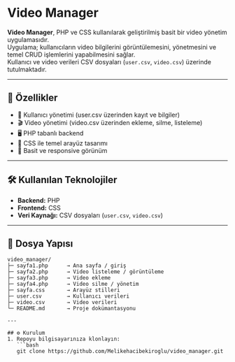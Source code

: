 # Video Manager

**Video Manager**, PHP ve CSS kullanılarak geliştirilmiş basit bir video yönetim uygulamasıdır.  
Uygulama; kullanıcıların video bilgilerini görüntülemesini, yönetmesini ve temel CRUD işlemlerini yapabilmesini sağlar.  
Kullanıcı ve video verileri CSV dosyaları (`user.csv`, `video.csv`) üzerinde tutulmaktadır.  

---

## 🚀 Özellikler
- 👤 Kullanıcı yönetimi (user.csv üzerinden kayıt ve bilgiler)  
- 🎬 Video yönetimi (video.csv üzerinden ekleme, silme, listeleme)  
- 🖥️ PHP tabanlı backend  
- 🎨 CSS ile temel arayüz tasarımı  
- 📱 Basit ve responsive görünüm  

---

## 🛠 Kullanılan Teknolojiler
- **Backend:** PHP  
- **Frontend:** CSS  
- **Veri Kaynağı:** CSV dosyaları (`user.csv`, `video.csv`)  

---


## 📂 Dosya Yapısı

```plaintext
video_manager/
├─ sayfa1.php      → Ana sayfa / giriş
├─ sayfa2.php      → Video listeleme / görüntüleme
├─ sayfa3.php      → Video ekleme
├─ sayfa4.php      → Video silme / yönetim
├─ sayfa.css       → Arayüz stilleri
├─ user.csv        → Kullanıcı verileri
├─ video.csv       → Video verileri
└─ README.md       → Proje dokümantasyonu

---

## ⚙️ Kurulum
1. Repoyu bilgisayarınıza klonlayın:
   ```bash
   git clone https://github.com/Melikehacibekiroglu/video_manager.git
